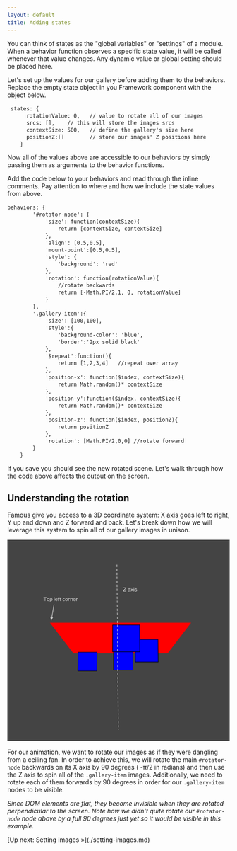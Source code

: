 ```yaml
---
layout: default
title: Adding states
---
```


You can think of states as the "global variables" or "settings" of a module. When a behavior function observes a specific state value, it will be called whenever that value changes. Any dynamic value or global setting should be placed here.

Let's set up the values for our gallery before adding them to the behaviors. Replace the empty state object in you Framework component with the object below.

	 states: {
	      rotationValue: 0,   // value to rotate all of our images  
	      srcs: [],    // this will store the images srcs
	      contextSize: 500,   // define the gallery's size here
	      positionZ:[]        // store our images' Z positions here
	    } 


Now all of the values above are accessible to our behaviors by simply passing them as arguments to the behavior functions. 

 Add the code below to your behaviors and read through the inline comments. Pay attention to where and how we include the state values from above.

	behaviors: {
	        '#rotator-node': {
	            'size': function(contextSize){
	                return [contextSize, contextSize]
	            },         
	            'align': [0.5,0.5],          
	            'mount-point':[0.5,0.5],     
	            'style': {
	                'background': 'red'
	            },
	            'rotation': function(rotationValue){
	                //rotate backwards
	                return [-Math.PI/2.1, 0, rotationValue] 
	            }
	        },
	        '.gallery-item':{
	            'size': [100,100],  
	            'style':{
	                'background-color': 'blue',
	                'border':'2px solid black'
	            },
	            '$repeat':function(){
	                return [1,2,3,4]   //repeat over array
	            },
	            'position-x': function($index, contextSize){ 
	                return Math.random()* contextSize
	            },
	            'position-y':function($index, contextSize){ 
	                return Math.random()* contextSize
	            },
	            'position-z': function($index, positionZ){ 
	                return positionZ
	            },
	            'rotation': [Math.PI/2,0,0] //rotate forward
	        }
	    } 

If you save you should see the new rotated scene. Let's walk through  how the code above affects the output on the screen.

## Understanding the rotation

Famous give you access to a 3D coordinate system: X axis goes left to right, Y up and down and Z forward and back. Let's break down how we will leverage this system to spin all of our gallery images in unison. 

![rotation](rotation.png)

For our animation, we want to rotate our images as if they were dangling from a ceiling fan. In order to achieve this, we will rotate the main  `#rotator-node`  backwards on its X axis by 90 degrees ( -&pi;/2 in radians) and then use the Z axis to spin all of the `.gallery-item` images. Additionally, we need to rotate each of them forwards by 90 degrees in order for our `.gallery-item` nodes to be visible.

_Since DOM elements are flat, they become invisible when they are rotated perpendicular to the screen. Note how we didn't quite rotate our `#rotator-node` node above by a full 90 degrees just yet so it would be visible in this example._ 

<span class="cta">
[Up next: Setting images &raquo;](./setting-images.md)
</span>

